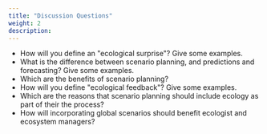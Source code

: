 ```yaml
---
title: "Discussion Questions"
weight: 2
description:
---
```


* How will you define an "ecological surprise"? Give some examples.
* What is the difference between scenario planning, and predictions and forecasting? Give some examples.
* Which are the benefits of scenario planning? 
* How will you define "ecological feedback"? Give some examples.
* Which are the reasons that scenario planning should include ecology as part of their the process?
* How will incorporating global scenarios should benefit ecologist and ecosystem managers?
